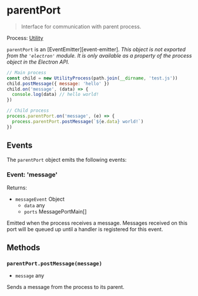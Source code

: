 # parentPort

> Interface for communication with parent process.

Process: [Utility](../glossary.md#utility-process)

`parentPort` is an [EventEmitter][event-emitter].
_This object is not exported from the `'electron'` module. It is only available as a property of the process object in the Electron API._

```js
// Main process
const child = new UtilityProcess(path.join(__dirname, 'test.js'))
child.postMessage({ message: 'hello' })
child.on('message', (data) => {
  console.log(data) // hello world!
})

// Child process
process.parentPort.on('message', (e) => {
  process.parentPort.postMessage(`${e.data} world!`)
})
```

## Events

The `parentPort` object emits the following events:

### Event: 'message'

Returns:

* `messageEvent` Object
  * `data` any
  * `ports` MessagePortMain[]

Emitted when the process receives a message. Messages received on
this port will be queued up until a handler is registered for this
event.

## Methods

### `parentPort.postMessage(message)`

* `message` any

Sends a message from the process to its parent.
